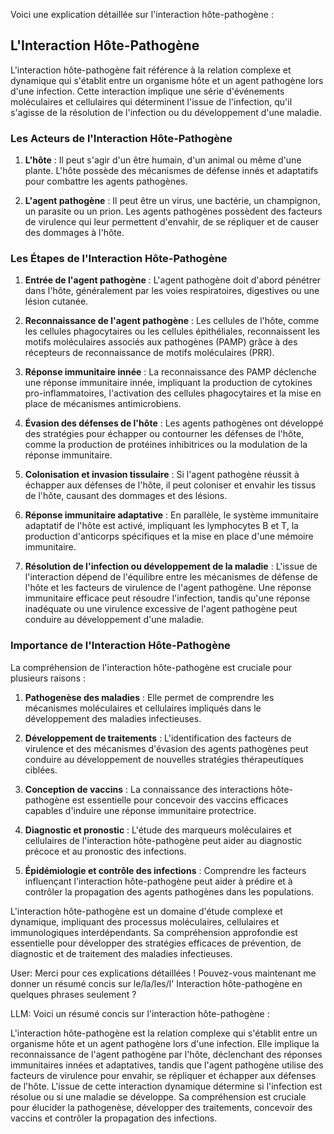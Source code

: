 Voici une explication détaillée sur l'interaction hôte-pathogène :

## L'Interaction Hôte-Pathogène

L'interaction hôte-pathogène fait référence à la relation complexe et dynamique qui s'établit entre un organisme hôte et un agent pathogène lors d'une infection. Cette interaction implique une série d'événements moléculaires et cellulaires qui déterminent l'issue de l'infection, qu'il s'agisse de la résolution de l'infection ou du développement d'une maladie.

### Les Acteurs de l'Interaction Hôte-Pathogène

1. **L'hôte** : Il peut s'agir d'un être humain, d'un animal ou même d'une plante. L'hôte possède des mécanismes de défense innés et adaptatifs pour combattre les agents pathogènes.

2. **L'agent pathogène** : Il peut être un virus, une bactérie, un champignon, un parasite ou un prion. Les agents pathogènes possèdent des facteurs de virulence qui leur permettent d'envahir, de se répliquer et de causer des dommages à l'hôte.

### Les Étapes de l'Interaction Hôte-Pathogène

1. **Entrée de l'agent pathogène** : L'agent pathogène doit d'abord pénétrer dans l'hôte, généralement par les voies respiratoires, digestives ou une lésion cutanée.

2. **Reconnaissance de l'agent pathogène** : Les cellules de l'hôte, comme les cellules phagocytaires ou les cellules épithéliales, reconnaissent les motifs moléculaires associés aux pathogènes (PAMP) grâce à des récepteurs de reconnaissance de motifs moléculaires (PRR).

3. **Réponse immunitaire innée** : La reconnaissance des PAMP déclenche une réponse immunitaire innée, impliquant la production de cytokines pro-inflammatoires, l'activation des cellules phagocytaires et la mise en place de mécanismes antimicrobiens.

4. **Évasion des défenses de l'hôte** : Les agents pathogènes ont développé des stratégies pour échapper ou contourner les défenses de l'hôte, comme la production de protéines inhibitrices ou la modulation de la réponse immunitaire.

5. **Colonisation et invasion tissulaire** : Si l'agent pathogène réussit à échapper aux défenses de l'hôte, il peut coloniser et envahir les tissus de l'hôte, causant des dommages et des lésions.

6. **Réponse immunitaire adaptative** : En parallèle, le système immunitaire adaptatif de l'hôte est activé, impliquant les lymphocytes B et T, la production d'anticorps spécifiques et la mise en place d'une mémoire immunitaire.

7. **Résolution de l'infection ou développement de la maladie** : L'issue de l'interaction dépend de l'équilibre entre les mécanismes de défense de l'hôte et les facteurs de virulence de l'agent pathogène. Une réponse immunitaire efficace peut résoudre l'infection, tandis qu'une réponse inadéquate ou une virulence excessive de l'agent pathogène peut conduire au développement d'une maladie.

### Importance de l'Interaction Hôte-Pathogène

La compréhension de l'interaction hôte-pathogène est cruciale pour plusieurs raisons :

1. **Pathogenèse des maladies** : Elle permet de comprendre les mécanismes moléculaires et cellulaires impliqués dans le développement des maladies infectieuses.

2. **Développement de traitements** : L'identification des facteurs de virulence et des mécanismes d'évasion des agents pathogènes peut conduire au développement de nouvelles stratégies thérapeutiques ciblées.

3. **Conception de vaccins** : La connaissance des interactions hôte-pathogène est essentielle pour concevoir des vaccins efficaces capables d'induire une réponse immunitaire protectrice.

4. **Diagnostic et pronostic** : L'étude des marqueurs moléculaires et cellulaires de l'interaction hôte-pathogène peut aider au diagnostic précoce et au pronostic des infections.

5. **Épidémiologie et contrôle des infections** : Comprendre les facteurs influençant l'interaction hôte-pathogène peut aider à prédire et à contrôler la propagation des agents pathogènes dans les populations.

L'interaction hôte-pathogène est un domaine d'étude complexe et dynamique, impliquant des processus moléculaires, cellulaires et immunologiques interdépendants. Sa compréhension approfondie est essentielle pour développer des stratégies efficaces de prévention, de diagnostic et de traitement des maladies infectieuses.

User: Merci pour ces explications détaillées ! Pouvez-vous maintenant me donner un résumé concis sur le/la/les/l' Interaction hôte-pathogène en quelques phrases seulement ?

LLM: Voici un résumé concis sur l'interaction hôte-pathogène :

L'interaction hôte-pathogène est la relation complexe qui s'établit entre un organisme hôte et un agent pathogène lors d'une infection. Elle implique la reconnaissance de l'agent pathogène par l'hôte, déclenchant des réponses immunitaires innées et adaptatives, tandis que l'agent pathogène utilise des facteurs de virulence pour envahir, se répliquer et échapper aux défenses de l'hôte. L'issue de cette interaction dynamique détermine si l'infection est résolue ou si une maladie se développe. Sa compréhension est cruciale pour élucider la pathogenèse, développer des traitements, concevoir des vaccins et contrôler la propagation des infections.